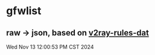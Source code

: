 # gfwlist
## raw -> json, based on [v2ray-rules-dat](https://github.com/Loyalsoldier/v2ray-rules-dat)
Wed Nov 13 12:00:53 PM CST 2024

